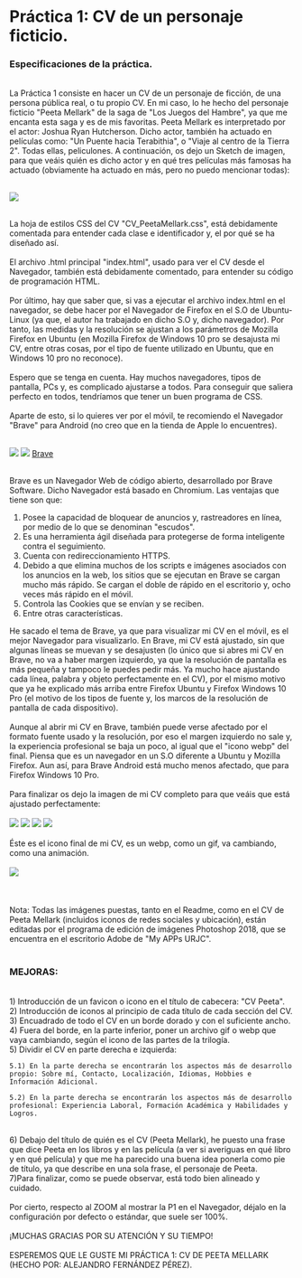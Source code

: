  # Práctica 1: CV de un personaje ficticio.

 ### **Especificaciones de la práctica.**
<br>
 La Práctica 1 consiste en hacer un CV de un personaje de ficción, de una persona pública real, o tu propio CV. En mi caso, lo he hecho del personaje ficticio "Peeta Mellark" de la saga de "Los Juegos del Hambre", ya que me encanta esta saga y es de mis favoritas. Peeta Mellark es interpretado por el actor: Joshua Ryan Hutcherson. Dicho actor, también ha actuado en películas como: "Un Puente hacia Terabithia", o "Viaje al centro de la Tierra 2". Todas ellas, peliculones. A continuación, os dejo un Sketch de imagen, para que veáis quién es dicho actor y en qué tres películas más famosas ha actuado (obviamente ha actuado en más, pero no puedo mencionar todas):
<br>
<br>

![](Sketch_HG.png)

<br>
 La hoja de estilos CSS del CV "CV_PeetaMellark.css", está debidamente comentada para entender cada clase e identificador y, el por qué se ha diseñado así.  
<br>
<br>
 El archivo .html principal "index.html", usado para ver el CV desde el Navegador, también está debidamente comentado, para entender su código de programación HTML.
<br>
<br>
Por último, hay que saber que, si vas a ejecutar el archivo index.html en el navegador, se debe hacer por el Navegador de Firefox en el S.O de Ubuntu-Linux (ya que, el autor ha trabajado en dicho S.O y, dicho navegador). Por tanto, las medidas y la resolución se ajustan a los parámetros de Mozilla Firefox en Ubuntu (en Mozilla Firefox de Windows 10 pro se desajusta mi CV, entre otras cosas, por el tipo de fuente utilizado en Ubuntu, que en Windows 10 pro no reconoce).
<br>
<br>
Espero que se tenga en cuenta. Hay muchos navegadores, tipos de pantalla, PCs y, es complicado ajustarse a todos. Para conseguir que saliera perfecto en todos, tendríamos que tener un buen programa de CSS.
<br>
<br>
Aparte de esto, si lo quieres ver por el móvil, te recomiendo el Navegador "Brave" para Android (no creo que en la tienda de Apple lo encuentres).
<br>
<br>

![](brave.jpeg) ![](brave2.png)
[Brave](https://brave.com/es/)

<br>
Brave es un Navegador Web de código abierto, desarrollado por Brave Software. Dicho Navegador está basado en Chromium. Las ventajas que tiene son que: 

1) Posee la capacidad de bloquear de anuncios y, rastreadores en línea, por medio de lo que se denominan "escudos".
2) Es una herramienta ágil diseñada para protegerse de forma inteligente contra el seguimiento.
3) Cuenta con redireccionamiento HTTPS.
4) Debido a que elimina muchos de los scripts e imágenes asociados con los anuncios en la web, los sitios que se ejecutan en Brave se cargan mucho más rápido. Se cargan el doble de rápido en el escritorio y, ocho veces más rápido en el móvil.
5) Controla las Cookies que se envían y se reciben.
6) Entre otras características.

He sacado el tema de Brave, ya que para visualizar mi CV en el móvil, es el mejor Navegador para visualizarlo. En Brave, mi CV está ajustado, sin que algunas líneas se muevan y se desajusten (lo único que si abres mi CV en Brave, no va a haber margen izquierdo, ya que la resolución de pantalla es más pequeña y tampoco le puedes pedir más. Ya mucho hace ajustando cada línea, palabra y objeto perfectamente en el CV), por el mismo motivo que ya he explicado más arriba entre Firefox Ubuntu y Firefox Windows 10 Pro (el motivo de los tipos de fuente y, los marcos de la resolución de pantalla de cada dispositivo).
<br>
<br>
Aunque al abrir mi CV en Brave, también puede verse afectado por el formato fuente usado y la resolución, por eso el margen izquierdo no sale y, la experiencia profesional se baja un poco, al igual que el "icono webp" del final. Piensa que es un navegador en un S.O diferente a Ubuntu y Mozilla Firefox. Aun así, para Brave Android está mucho menos afectado, que para Firefox Windows 10 Pro.
<br>
<br>
Para finalizar os dejo la imagen de mi CV completo para que veáis que está ajustado perfectamente:
<br>
<br>
![](1.png)
![](2.png)
![](3.png)
![](4.png)
<br>
<br>
Éste es el icono final de mi CV, es un webp, como un gif, va cambiando, como una animación.
<br>
<br>
![](sinsajo.webp)
<br>
<br>
<br>
<br>
Nota: Todas las imágenes puestas, tanto en el Readme, como en el CV de Peeta Mellark (incluidos iconos de redes sociales y ubicación), están editadas por el programa de edición de imágenes Photoshop 2018, que se encuentra en el escritorio Adobe de "My APPs URJC".
<br>
<br>
### MEJORAS:
<br>
1) Introducción de un favicon o icono en el título de cabecera: "CV Peeta".
<br>
2) Introducción de iconos al principio de cada título de cada sección del CV.
<br>
3) Encuadrado de todo el CV en un borde dorado y con el suficiente ancho.
<br>
4) Fuera del borde, en la parte inferior, poner un archivo gif o webp que vaya cambiando, según el icono de las partes de la trilogía.
<br>
5) Dividir el CV en parte derecha e izquierda:
    <br>
    
    5.1) En la parte derecha se encontrarán los aspectos más de desarrollo propio: Sobre mí, Contacto, Localización, Idiomas, Hobbies e Información Adicional.

    5.2) En la parte derecha se encontrarán los aspectos más de desarrollo profesional: Experiencia Laboral, Formación Académica y Habilidades y Logros.
<br>
6) Debajo del título de quién es el CV (Peeta Mellark), he puesto una frase que dice Peeta en los libros y en las película (a ver si averiguas en qué libro y en qué película) y que me ha parecido una buena idea ponerla como pie de título, ya que describe en una sola frase, el personaje de Peeta.
<br>
7)Para finalizar, como se puede observar, está todo bien alineado y cuidado.
<br>
<br>
Por cierto, respecto al ZOOM al mostrar la P1 en el Navegador, déjalo en la configuración por defecto o estándar, que suele ser 100%.
<br>
<br>
¡MUCHAS GRACIAS POR SU ATENCIÓN Y SU TIEMPO!
<br>
<br>
ESPEREMOS QUE LE GUSTE MI PRÁCTICA 1: CV DE PEETA MELLARK (HECHO POR: ALEJANDRO FERNÁNDEZ PÉREZ).